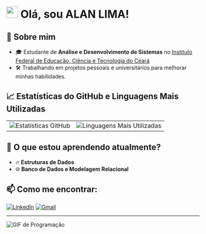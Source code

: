 # <img src="https://media.giphy.com/media/hvRJCLFzcasrR4ia7z/giphy.gif" width="30px"> Olá, sou ALAN LIMA!

## 🚀 Sobre mim
- 🎓 Estudante de **Análise e Desenvolvimento de Sistemas** no [Instituto Federal de Educação, Ciência e Tecnologia do Ceará](https://ifce.edu.br)
- 🛠️ Trabalhando em projetos pessoais e universitários para melhorar minhas habilidades.

## 📈 Estatísticas do GitHub e Linguagens Mais Utilizadas

<table>
  <tr>
    <td>
      <img src="https://github-readme-stats.vercel.app/api?username=alanlima0&show_icons=true&theme=dracula" alt="Estatísticas GitHub" />
    </td>
    <td>
      <img src="https://github-readme-stats.vercel.app/api/top-langs/?username=alanlima0&layout=compact&theme=dracula" alt="Linguagens Mais Utilizadas" />
    </td>
  </tr>
</table>

## 🌱 O que estou aprendendo atualmente?

- 🔥 **Estruturas de Dados**
- 🌐 **Banco de Dados e Modelagem Relacional**

## 📫 Como me encontrar:

[![LinkedIn](https://img.shields.io/badge/LinkedIn-blue?style=flat&logo=linkedin&logoColor=white)](https://www.linkedin.com/in/seu-perfil) 
[![Gmail](https://img.shields.io/badge/Email-D14836?style=flat&logo=gmail&logoColor=white)](mailto:alan.melo255@gmail.com)

---

![GIF de Programação](https://user-images.githubusercontent.com/74038190/212284158-e840e285-664b-44d7-b79b-e264b5e54825.gif)
